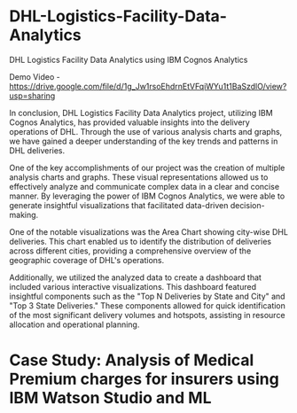 # DHL-Logistics-Facility-Data-Analytics
DHL Logistics Facility Data Analytics using IBM Cognos Analytics 

Demo Video - https://drive.google.com/file/d/1g_Jw1rsoEhdrnEtVFqiWYu1t1BaSzdlO/view?usp=sharing 

In conclusion, DHL Logistics Facility Data Analytics project, utilizing IBM Cognos Analytics, has provided valuable insights into the delivery operations of DHL. Through the use of various analysis charts and graphs, we have gained a deeper understanding of the key trends and patterns in DHL deliveries.

One of the key accomplishments of our project was the creation of multiple analysis charts and graphs. These visual representations allowed us to effectively analyze and communicate complex data in a clear and concise manner. By leveraging the power of IBM Cognos Analytics, we were able to generate insightful visualizations that facilitated data-driven decision-making.

One of the notable visualizations was the Area Chart showing city-wise DHL deliveries. This chart enabled us to identify the distribution of deliveries across different cities, providing a comprehensive overview of the geographic coverage of DHL's operations.

Additionally, we utilized the analyzed data to create a dashboard that included various interactive visualizations. This dashboard featured insightful components such as the "Top N Deliveries by State and City" and "Top 3 State Deliveries." These components allowed for quick identification of the most significant delivery volumes and hotspots, assisting in resource allocation and operational planning.

# Case Study: Analysis of Medical Premium charges for insurers using IBM Watson Studio and ML 
